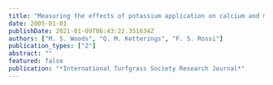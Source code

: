 ```yaml
---
title: "Measuring the effects of potassium application on calcium and magnesium availability in a calcareous sand"
date: 2005-01-01
publishDate: 2021-01-09T06:43:22.351634Z
authors: ["M. S. Woods", "Q. M. Ketterings", "F. S. Rossi"]
publication_types: ["2"]
abstract: ""
featured: false
publication: "*International Turfgrass Society Research Journal*"
---
```


